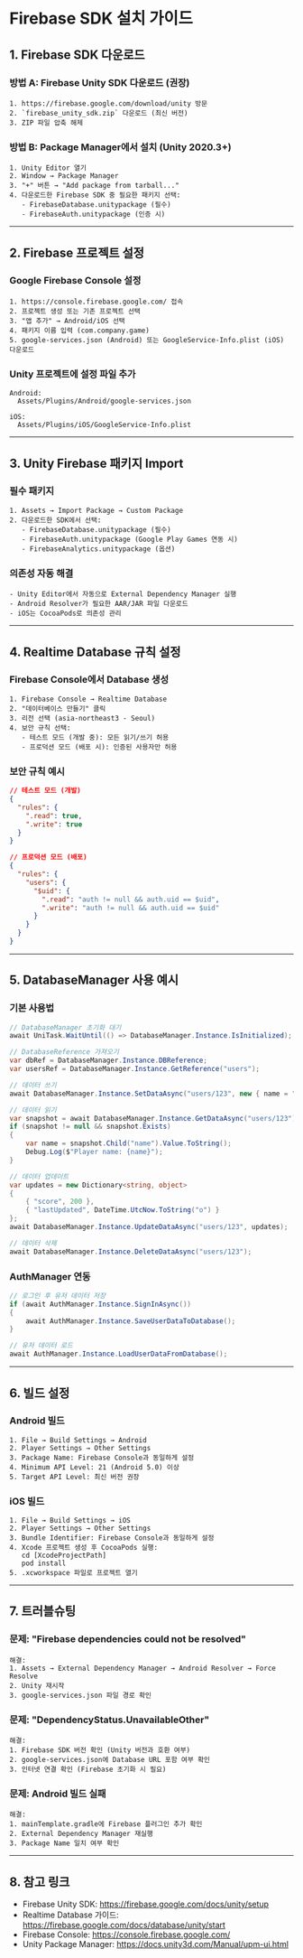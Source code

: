 # Firebase SDK 설치 가이드

## 1. Firebase SDK 다운로드

### 방법 A: Firebase Unity SDK 다운로드 (권장)
```
1. https://firebase.google.com/download/unity 방문
2. `firebase_unity_sdk.zip` 다운로드 (최신 버전)
3. ZIP 파일 압축 해제
```

### 방법 B: Package Manager에서 설치 (Unity 2020.3+)
```
1. Unity Editor 열기
2. Window → Package Manager
3. "+" 버튼 → "Add package from tarball..."
4. 다운로드한 Firebase SDK 중 필요한 패키지 선택:
   - FirebaseDatabase.unitypackage (필수)
   - FirebaseAuth.unitypackage (인증 시)
```

---

## 2. Firebase 프로젝트 설정

### Google Firebase Console 설정
```
1. https://console.firebase.google.com/ 접속
2. 프로젝트 생성 또는 기존 프로젝트 선택
3. "앱 추가" → Android/iOS 선택
4. 패키지 이름 입력 (com.company.game)
5. google-services.json (Android) 또는 GoogleService-Info.plist (iOS) 다운로드
```

### Unity 프로젝트에 설정 파일 추가
```
Android:
  Assets/Plugins/Android/google-services.json

iOS:
  Assets/Plugins/iOS/GoogleService-Info.plist
```

---

## 3. Unity Firebase 패키지 Import

### 필수 패키지
```
1. Assets → Import Package → Custom Package
2. 다운로드한 SDK에서 선택:
   - FirebaseDatabase.unitypackage (필수)
   - FirebaseAuth.unitypackage (Google Play Games 연동 시)
   - FirebaseAnalytics.unitypackage (옵션)
```

### 의존성 자동 해결
```
- Unity Editor에서 자동으로 External Dependency Manager 실행
- Android Resolver가 필요한 AAR/JAR 파일 다운로드
- iOS는 CocoaPods로 의존성 관리
```

---

## 4. Realtime Database 규칙 설정

### Firebase Console에서 Database 생성
```
1. Firebase Console → Realtime Database
2. "데이터베이스 만들기" 클릭
3. 리전 선택 (asia-northeast3 - Seoul)
4. 보안 규칙 선택:
   - 테스트 모드 (개발 중): 모든 읽기/쓰기 허용
   - 프로덕션 모드 (배포 시): 인증된 사용자만 허용
```

### 보안 규칙 예시
```json
// 테스트 모드 (개발)
{
  "rules": {
    ".read": true,
    ".write": true
  }
}

// 프로덕션 모드 (배포)
{
  "rules": {
    "users": {
      "$uid": {
        ".read": "auth != null && auth.uid == $uid",
        ".write": "auth != null && auth.uid == $uid"
      }
    }
  }
}
```

---

## 5. DatabaseManager 사용 예시

### 기본 사용법
```csharp
// DatabaseManager 초기화 대기
await UniTask.WaitUntil(() => DatabaseManager.Instance.IsInitialized);

// DatabaseReference 가져오기
var dbRef = DatabaseManager.Instance.DBReference;
var usersRef = DatabaseManager.Instance.GetReference("users");

// 데이터 쓰기
await DatabaseManager.Instance.SetDataAsync("users/123", new { name = "Player1", score = 100 });

// 데이터 읽기
var snapshot = await DatabaseManager.Instance.GetDataAsync("users/123");
if (snapshot != null && snapshot.Exists)
{
    var name = snapshot.Child("name").Value.ToString();
    Debug.Log($"Player name: {name}");
}

// 데이터 업데이트
var updates = new Dictionary<string, object>
{
    { "score", 200 },
    { "lastUpdated", DateTime.UtcNow.ToString("o") }
};
await DatabaseManager.Instance.UpdateDataAsync("users/123", updates);

// 데이터 삭제
await DatabaseManager.Instance.DeleteDataAsync("users/123");
```

### AuthManager 연동
```csharp
// 로그인 후 유저 데이터 저장
if (await AuthManager.Instance.SignInAsync())
{
    await AuthManager.Instance.SaveUserDataToDatabase();
}

// 유저 데이터 로드
await AuthManager.Instance.LoadUserDataFromDatabase();
```

---

## 6. 빌드 설정

### Android 빌드
```
1. File → Build Settings → Android
2. Player Settings → Other Settings
3. Package Name: Firebase Console과 동일하게 설정
4. Minimum API Level: 21 (Android 5.0) 이상
5. Target API Level: 최신 버전 권장
```

### iOS 빌드
```
1. File → Build Settings → iOS
2. Player Settings → Other Settings
3. Bundle Identifier: Firebase Console과 동일하게 설정
4. Xcode 프로젝트 생성 후 CocoaPods 실행:
   cd [XcodeProjectPath]
   pod install
5. .xcworkspace 파일로 프로젝트 열기
```

---

## 7. 트러블슈팅

### 문제: "Firebase dependencies could not be resolved"
```
해결:
1. Assets → External Dependency Manager → Android Resolver → Force Resolve
2. Unity 재시작
3. google-services.json 파일 경로 확인
```

### 문제: "DependencyStatus.UnavailableOther"
```
해결:
1. Firebase SDK 버전 확인 (Unity 버전과 호환 여부)
2. google-services.json에 Database URL 포함 여부 확인
3. 인터넷 연결 확인 (Firebase 초기화 시 필요)
```

### 문제: Android 빌드 실패
```
해결:
1. mainTemplate.gradle에 Firebase 플러그인 추가 확인
2. External Dependency Manager 재실행
3. Package Name 일치 여부 확인
```

---

## 8. 참고 링크

- Firebase Unity SDK: https://firebase.google.com/docs/unity/setup
- Realtime Database 가이드: https://firebase.google.com/docs/database/unity/start
- Firebase Console: https://console.firebase.google.com/
- Unity Package Manager: https://docs.unity3d.com/Manual/upm-ui.html
